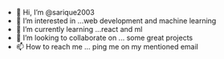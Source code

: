 - 👋 Hi, I’m @sarique2003
- 👀 I’m interested in ...web development and machine learning
- 🌱 I’m currently learning ...react and ml
- 💞️ I’m looking to collaborate on ... some great projects
- 📫 How to reach me ... ping me on my mentioned email

<!---
sarique2003/sarique2003 is a ✨ special ✨ repository because its `README.md` (this file) appears on your GitHub profile.
You can click the Preview link to take a look at your changes.
--->
